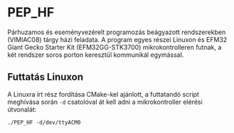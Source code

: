 # PEP_HF
Párhuzamos és eseményvezérelt programozás beágyazott rendszerekben (VIMIAC08) tárgy házi feladata. A program egyes részei Linuxon és EFM32 Giant Gecko Starter Kit (EFM32GG-STK3700) mikrokontrolleren futnak, a két rendszer soros porton keresztül kommunikál egymással. 
## Futtatás Linuxon
A Linuxra írt rész fordítása CMake-kel ajánlott, a futtatandó script meghívása során ``` -d ``` csatolóval át kell adni a mikrokontroller elérési útvonalát:
```
./PEP_HF -d/dev/ttyACM0
```
